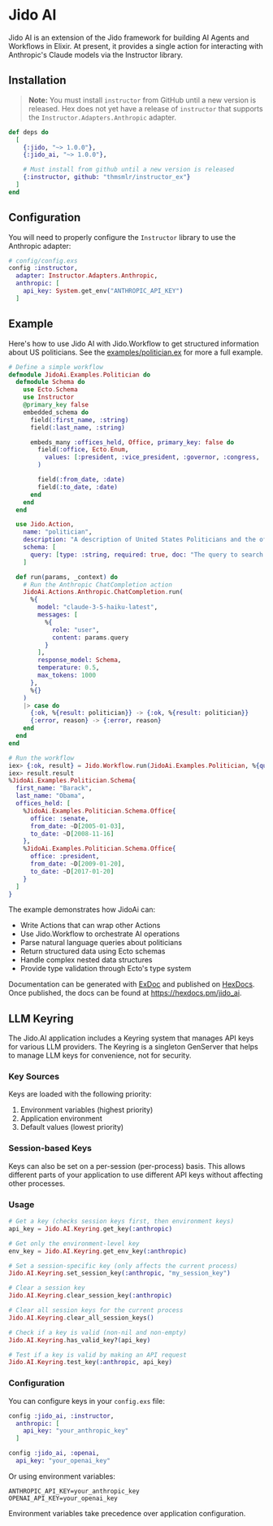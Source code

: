 # Jido AI

Jido AI is an extension of the Jido framework for building AI Agents and Workflows in Elixir. At present, it provides a single action for interacting with Anthropic's Claude models via the Instructor library.

## Installation

> **Note:** You must install `instructor` from GitHub until a new version is released. Hex does not yet have a release of `instructor` that supports the `Instructor.Adapters.Anthropic` adapter.

```elixir
def deps do
  [
    {:jido, "~> 1.0.0"},
    {:jido_ai, "~> 1.0.0"},

    # Must install from github until a new version is released
    {:instructor, github: "thmsmlr/instructor_ex"}
  ]
end
```

## Configuration

You will need to properly configure the `Instructor` library to use the Anthropic adapter:

```elixir
# config/config.exs
config :instructor,
  adapter: Instructor.Adapters.Anthropic,
  anthropic: [
    api_key: System.get_env("ANTHROPIC_API_KEY")
  ]
```

## Example

Here's how to use Jido AI with Jido.Workflow to get structured information about US politicians. See the [examples/politician.ex](examples/politician.ex) for more a full example.

```elixir
# Define a simple workflow
defmodule JidoAi.Examples.Politician do
  defmodule Schema do
    use Ecto.Schema
    use Instructor
    @primary_key false
    embedded_schema do
      field(:first_name, :string)
      field(:last_name, :string)

      embeds_many :offices_held, Office, primary_key: false do
        field(:office, Ecto.Enum,
          values: [:president, :vice_president, :governor, :congress, :senate]
        )

        field(:from_date, :date)
        field(:to_date, :date)
      end
    end
  end

  use Jido.Action,
    name: "politician",
    description: "A description of United States Politicians and the offices that they held",
    schema: [
      query: [type: :string, required: true, doc: "The query to search for"]
    ]

  def run(params, _context) do
    # Run the Anthropic ChatCompletion action
    JidoAi.Actions.Anthropic.ChatCompletion.run(
      %{
        model: "claude-3-5-haiku-latest",
        messages: [
          %{
            role: "user",
            content: params.query
          }
        ],
        response_model: Schema,
        temperature: 0.5,
        max_tokens: 1000
      },
      %{}
    )
    |> case do
      {:ok, %{result: politician}} -> {:ok, %{result: politician}}
      {:error, reason} -> {:error, reason}
    end
  end
end

# Run the workflow
iex> {:ok, result} = Jido.Workflow.run(JidoAi.Examples.Politician, %{query: "Tell me about Barack Obama's political career"})
iex> result.result
%JidoAi.Examples.Politician.Schema{
  first_name: "Barack",
  last_name: "Obama",
  offices_held: [
    %JidoAi.Examples.Politician.Schema.Office{
      office: :senate,
      from_date: ~D[2005-01-03],
      to_date: ~D[2008-11-16]
    },
    %JidoAi.Examples.Politician.Schema.Office{
      office: :president,
      from_date: ~D[2009-01-20],
      to_date: ~D[2017-01-20]
    }
  ]
}
```

The example demonstrates how JidoAi can:

- Write Actions that can wrap other Actions
- Use Jido.Workflow to orchestrate AI operations
- Parse natural language queries about politicians
- Return structured data using Ecto schemas
- Handle complex nested data structures
- Provide type validation through Ecto's type system

Documentation can be generated with [ExDoc](https://github.com/elixir-lang/ex_doc)
and published on [HexDocs](https://hexdocs.pm). Once published, the docs can
be found at <https://hexdocs.pm/jido_ai>.

## LLM Keyring

The Jido.AI application includes a Keyring system that manages API keys for various LLM providers. The Keyring is a singleton GenServer that helps to manage LLM keys for convenience, not for security.

### Key Sources

Keys are loaded with the following priority:

1. Environment variables (highest priority)
2. Application environment
3. Default values (lowest priority)

### Session-based Keys

Keys can also be set on a per-session (per-process) basis. This allows different parts of your application to use different API keys without affecting other processes.

### Usage

```elixir
# Get a key (checks session keys first, then environment keys)
api_key = Jido.AI.Keyring.get_key(:anthropic)

# Get only the environment-level key
env_key = Jido.AI.Keyring.get_env_key(:anthropic)

# Set a session-specific key (only affects the current process)
Jido.AI.Keyring.set_session_key(:anthropic, "my_session_key")

# Clear a session key
Jido.AI.Keyring.clear_session_key(:anthropic)

# Clear all session keys for the current process
Jido.AI.Keyring.clear_all_session_keys()

# Check if a key is valid (non-nil and non-empty)
Jido.AI.Keyring.has_valid_key?(api_key)

# Test if a key is valid by making an API request
Jido.AI.Keyring.test_key(:anthropic, api_key)
```

### Configuration

You can configure keys in your `config.exs` file:

```elixir
config :jido_ai, :instructor,
  anthropic: [
    api_key: "your_anthropic_key"
  ]

config :jido_ai, :openai,
  api_key: "your_openai_key"
```

Or using environment variables:

```
ANTHROPIC_API_KEY=your_anthropic_key
OPENAI_API_KEY=your_openai_key
```

Environment variables take precedence over application configuration.